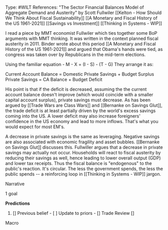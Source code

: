 Type: #WILT 
References: "The Sector Financial Balances Model of Aggregate Demand and Austerity" by Scott Fullwiler
[[Kelton - How Should We Think About Fiscal Sustainability]]
[[A Monetary and Fiscal History of the US 1961-2021]]
[[Savings vs Investment]]
[[Thinking in Systems - WIP]]

I read a piece by MMT economist Fullwiler which ties together some BoP arguments with MMT thinking. It was written in the context planned fiscal austerity in 2011. Binder wrote about this period [[A Monetary and Fiscal History of the US 1961-2021]] and argued that Obama's hands were tied, as congress was taken over by Republicans in the mid-term elections. 

Using the familiar equation - 
M - X = (I - S) - (T - G)
They arrange it as:

Current Account Balance = Domestic Private Savings + Budget Surplus
Private Savings = CA Balance + Budget Deficit

His point is that if the deficit is decreased, assuming the the current account balance doesn't improve (which would coincide with a smaller capital account surplus), private savings must decrease. As has been argued by [[Trade Wars are Class Wars]] and [[Bernanke on Savings Glut]], the trade deficit is at least partially driven by the world's excess savings coming into the US. A lower deficit may also increase foreigners' confidence in the US economy and lead to more inflows. That's what you would expect for most EM's. 

A decrease in private savings is the same as leveraging. Negative savings are also associated with economic fragility and asset bubbles. [[Bernanke on Savings Glut]] discusses this. Fullwiller argues that a decrease in private savings may actually not occur. Households will react to fiscal austerity by reducing their savings as well, hence leading to lower overall output (GDP) and lower tax receipts. Thus the fiscal balance is "endogenous" to the public's reaction. It's circular. The less the government spends, the less the public spends -- a reinforcing loop in [[Thinking in Systems - WIP]] jargon. 


Narrative

1 goal


**Predictions**

1) []
Previous belief - 
[ ]
Update to priors - 
[]
Trade Review
[]





Macro
